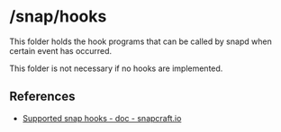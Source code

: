 # /snap/hooks
This folder holds the hook programs that can be called by snapd when certain event has occurred.

This folder is not necessary if no hooks are implemented.

## References
* [Supported snap hooks - doc - snapcraft.io](https://forum.snapcraft.io/t/supported-snap-hooks/3795)
